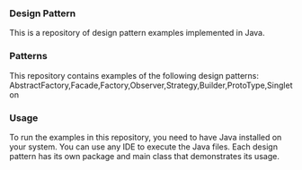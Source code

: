 
### Design Pattern
This is a repository of design pattern examples implemented in Java.

### Patterns
This repository contains examples of the following design patterns:
AbstractFactory,Facade,Factory,Observer,Strategy,Builder,ProtoType,Singleton

### Usage
To run the examples in this repository, you need to have Java installed on your system. You can use any IDE to execute the Java files. Each design pattern has its own package and main class that demonstrates its usage.

